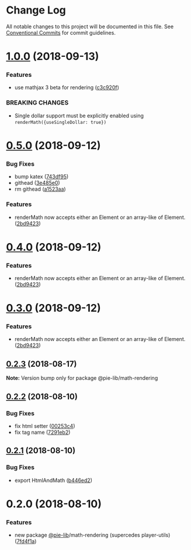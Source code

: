 # Change Log

All notable changes to this project will be documented in this file.
See [Conventional Commits](https://conventionalcommits.org) for commit guidelines.

<a name="1.0.0"></a>
# [1.0.0](https://github.com/pie-framework/pie-lib/compare/@pie-lib/math-rendering@0.5.0...@pie-lib/math-rendering@1.0.0) (2018-09-13)


### Features

* use mathjax 3 beta for rendering ([c3c920f](https://github.com/pie-framework/pie-lib/commit/c3c920f))


### BREAKING CHANGES

* Single dollar support must be explicitly enabled using `renderMath({useSingleDollar: true})`




<a name="0.5.0"></a>
# [0.5.0](https://github.com/pie-framework/pie-lib/compare/@pie-lib/math-rendering@0.2.3...@pie-lib/math-rendering@0.5.0) (2018-09-12)


### Bug Fixes

* bump katex ([743df95](https://github.com/pie-framework/pie-lib/commit/743df95))
* githead ([3e485e0](https://github.com/pie-framework/pie-lib/commit/3e485e0))
* rm githead ([a1523aa](https://github.com/pie-framework/pie-lib/commit/a1523aa))


### Features

* renderMath now accepts either an Element or an array-like of Element. ([2bd9423](https://github.com/pie-framework/pie-lib/commit/2bd9423))




<a name="0.4.0"></a>
# [0.4.0](https://github.com/pie-framework/pie-lib/compare/@pie-lib/math-rendering@0.2.3...@pie-lib/math-rendering@0.4.0) (2018-09-12)


### Features

* renderMath now accepts either an Element or an array-like of Element. ([2bd9423](https://github.com/pie-framework/pie-lib/commit/2bd9423))





<a name="0.3.0"></a>
# [0.3.0](https://github.com/pie-framework/pie-lib/compare/@pie-lib/math-rendering@0.2.3...@pie-lib/math-rendering@0.3.0) (2018-09-12)


### Features

* renderMath now accepts either an Element or an array-like of Element. ([2bd9423](https://github.com/pie-framework/pie-lib/commit/2bd9423))





<a name="0.2.3"></a>
## [0.2.3](https://github.com/pie-framework/pie-lib/compare/@pie-lib/math-rendering@0.2.2...@pie-lib/math-rendering@0.2.3) (2018-08-17)




**Note:** Version bump only for package @pie-lib/math-rendering

<a name="0.2.2"></a>
## [0.2.2](https://github.com/pie-framework/pie-lib/compare/@pie-lib/math-rendering@0.2.1...@pie-lib/math-rendering@0.2.2) (2018-08-10)


### Bug Fixes

* fix html setter ([00253c4](https://github.com/pie-framework/pie-lib/commit/00253c4))
* fix tag name ([7291eb2](https://github.com/pie-framework/pie-lib/commit/7291eb2))




<a name="0.2.1"></a>
## [0.2.1](https://github.com/pie-framework/pie-lib/compare/@pie-lib/math-rendering@0.2.0...@pie-lib/math-rendering@0.2.1) (2018-08-10)


### Bug Fixes

* export HtmlAndMath ([b446ed2](https://github.com/pie-framework/pie-lib/commit/b446ed2))




<a name="0.2.0"></a>
# 0.2.0 (2018-08-10)


### Features

* new package [@pie-lib](https://github.com/pie-lib)/math-rendering (supercedes player-utils) ([7fd4f1a](https://github.com/pie-framework/pie-lib/commit/7fd4f1a))

